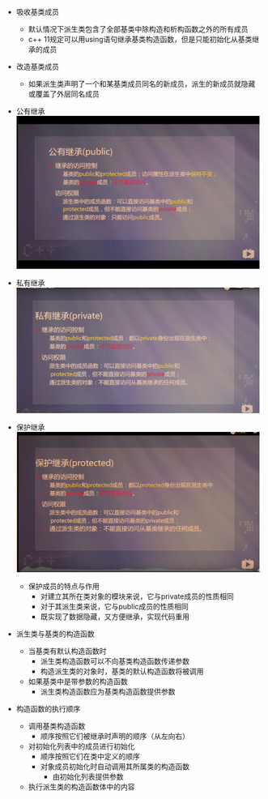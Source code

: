 
- 吸收基类成员
    - 默认情况下派生类包含了全部基类中除构造和析构函数之外的所有成员
    - c++ 11规定可以用using语句继承基类构造函数，但是只能初始化从基类继承的成员
- 改造基类成员
  - 如果派生类声明了一个和某基类成员同名的新成员，派生的新成员就隐藏或覆盖了外层同名成员
- 公有继承
![](images/公有继承.png)
- 私有继承
![](images/私有继承.png)
- 保护继承
![](images/保护继承.png)
  - 保护成员的特点与作用
    - 对建立其所在类对象的模块来说，它与private成员的性质相同
    - 对于其派生类来说，它与public成员的性质相同
    - 既实现了数据隐藏，又方便继承，实现代码重用
- 派生类与基类的构造函数
  - 当基类有默认构造函数时
    - 派生类构造函数可以不向基类构造函数传递参数
    - 构造派生类的对象时，基类的默认构造函数将被调用
  - 如果基类中是带参数的构造函数
    - 派生类构造函数应为基类构造函数提供参数

- 构造函数的执行顺序
  - 调用基类构造函数
    - 顺序按照它们被继承时声明的顺序（从左向右）
  - 对初始化列表中的成员进行初始化
    - 顺序按照它们在类中定义的顺序
    - 对象成员初始化时自动调用其所属类的构造函数
      - 由初始化列表提供参数
  - 执行派生类的构造函数体中的内容
